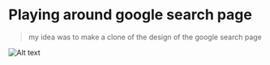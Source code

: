 # Playing around google search page 
> my idea was to make a clone of the design of the google search page

![Alt text](https://monosnap.com/image/NB0LKepa8rp5NTkz8w03rBwjCwXD5X)
